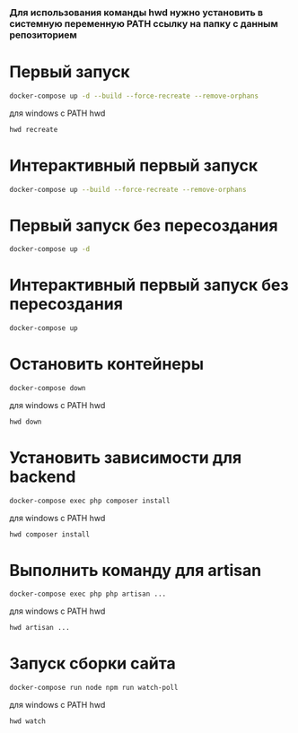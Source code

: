 ### Для использования команды hwd нужно установить в системную переменную PATH ссылку на папку с данным репозиторием

# Первый запуск
```sh
docker-compose up -d --build --force-recreate --remove-orphans
```
для windows с PATH hwd
```sh
hwd recreate
```

# Интерактивный первый запуск
```sh
docker-compose up --build --force-recreate --remove-orphans
```

# Первый запуск без пересоздания
```sh
docker-compose up -d
```

# Интерактивный первый запуск без пересоздания
```sh
docker-compose up
```

# Остановить контейнеры
```sh
docker-compose down
```
для windows с PATH hwd
```sh
hwd down
```

# Установить зависимости для backend
```sh
docker-compose exec php composer install
```
для windows с PATH hwd
```sh
hwd composer install
```

# Выполнить команду для artisan
```sh
docker-compose exec php php artisan ...
```
для windows с PATH hwd
```sh
hwd artisan ...
```

# Запуск сборки сайта
```sh
docker-compose run node npm run watch-poll
```
для windows с PATH hwd
```sh
hwd watch
```